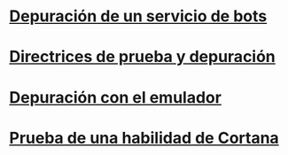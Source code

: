 # [Depuración de un servicio de bots](../bot-service-debug-bot.md)
# [Directrices de prueba y depuración](../v4sdk/bot-builder-testing-debugging.md)
# [Depuración con el emulador](../bot-service-debug-emulator.md)
# [Prueba de una habilidad de Cortana](../bot-service-debug-cortana-skill.md)